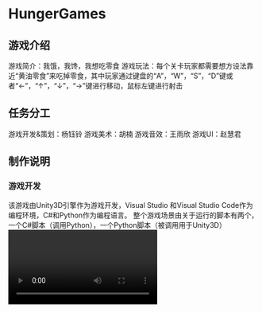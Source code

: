 # HungerGames
## 游戏介绍
游戏简介：我饿，我馋，我想吃零食
游戏玩法：每个关卡玩家都需要想方设法靠近“黄油零食”来吃掉零食，其中玩家通过键盘的“A”，“W”，“S”，“D”键或者“←”，“↑”，“↓”，“→”键进行移动，鼠标左键进行射击
## 任务分工
游戏开发&策划：杨钰铃
游戏美术：胡楠
游戏音效：王雨欣
游戏UI：赵慧君
## 制作说明
### 游戏开发
该游戏由Unity3D引擎作为游戏开发，Visual Studio 和Visual Studio Code作为编程环境，C#和Python作为编程语言。
整个游戏场景由关于运行的脚本有两个，一个C#脚本（调用Python），一个Python脚本（被调用用于Unity3D）
![UnityEnvironmentDisplayVideo](https://github.com/25244/HungerGames/blob/master/UnityEnvironmentDisplayVideo.mp4)
